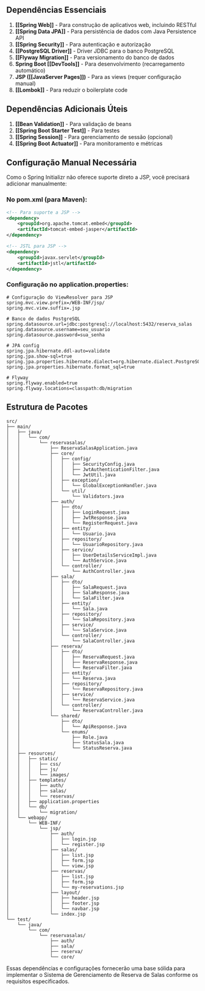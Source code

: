 ## Dependências Essenciais

1. **[[Spring Web]]** - Para construção de aplicativos web, incluindo RESTful
2. **[[Spring Data JPA]]** - Para persistência de dados com Java Persistence API
3. **[[Spring Security]]** - Para autenticação e autorização
4. **[[PostgreSQL Driver]]** - Driver JDBC para o banco PostgreSQL
5. **[[Flyway Migration]]** - Para versionamento do banco de dados
6. **Spring Boot [[DevTools]]** - Para desenvolvimento (recarregamento automático)
7. **JSP ([[JavaServer Pages]])** - Para as views (requer configuração manual)
8. **[[Lombok]]** - Para reduzir o boilerplate code

## Dependências Adicionais Úteis

1. **[[Bean Validation]]** - Para validação de beans
2. **[[Spring Boot Starter Test]]** - Para testes
3. **[[Spring Session]]** - Para gerenciamento de sessão (opcional)
4. **[[Spring Boot Actuator]]** - Para monitoramento e métricas

## Configuração Manual Necessária

Como o Spring Initializr não oferece suporte direto a JSP, você precisará adicionar manualmente:

### No pom.xml (para Maven):

```xml
<!-- Para suporte a JSP -->
<dependency>
    <groupId>org.apache.tomcat.embed</groupId>
    <artifactId>tomcat-embed-jasper</artifactId>
</dependency>

<!-- JSTL para JSP -->
<dependency>
    <groupId>javax.servlet</groupId>
    <artifactId>jstl</artifactId>
</dependency>
```

### Configuração no application.properties:

```properties
# Configuração do ViewResolver para JSP
spring.mvc.view.prefix=/WEB-INF/jsp/
spring.mvc.view.suffix=.jsp

# Banco de dados PostgreSQL
spring.datasource.url=jdbc:postgresql://localhost:5432/reserva_salas
spring.datasource.username=seu_usuario
spring.datasource.password=sua_senha

# JPA config
spring.jpa.hibernate.ddl-auto=validate
spring.jpa.show-sql=true
spring.jpa.properties.hibernate.dialect=org.hibernate.dialect.PostgreSQLDialect
spring.jpa.properties.hibernate.format_sql=true

# Flyway
spring.flyway.enabled=true
spring.flyway.locations=classpath:db/migration
```

## Estrutura de Pacotes

```
src/
├── main/
│   ├── java/
│   │   └── com/
│   │       └── reservasalas/
│   │           ├── ReservaSalasApplication.java
│   │           ├── core/
│   │           │   ├── config/
│   │           │   │   ├── SecurityConfig.java
│   │           │   │   ├── JwtAuthenticationFilter.java
│   │           │   │   └── JwtUtil.java
│   │           │   ├── exception/
│   │           │   │   └── GlobalExceptionHandler.java
│   │           │   └── util/
│   │           │       └── Validators.java
│   │           ├── auth/
│   │           │   ├── dto/
│   │           │   │   ├── LoginRequest.java
│   │           │   │   ├── JwtResponse.java
│   │           │   │   └── RegisterRequest.java
│   │           │   ├── entity/
│   │           │   │   └── Usuario.java
│   │           │   ├── repository/
│   │           │   │   └── UsuarioRepository.java
│   │           │   ├── service/
│   │           │   │   ├── UserDetailsServiceImpl.java
│   │           │   │   └── AuthService.java
│   │           │   └── controller/
│   │           │       └── AuthController.java
│   │           ├── sala/
│   │           │   ├── dto/
│   │           │   │   ├── SalaRequest.java
│   │           │   │   ├── SalaResponse.java
│   │           │   │   └── SalaFilter.java
│   │           │   ├── entity/
│   │           │   │   └── Sala.java
│   │           │   ├── repository/
│   │           │   │   └── SalaRepository.java
│   │           │   ├── service/
│   │           │   │   └── SalaService.java
│   │           │   └── controller/
│   │           │       └── SalaController.java
│   │           ├── reserva/
│   │           │   ├── dto/
│   │           │   │   ├── ReservaRequest.java
│   │           │   │   ├── ReservaResponse.java
│   │           │   │   └── ReservaFilter.java
│   │           │   ├── entity/
│   │           │   │   └── Reserva.java
│   │           │   ├── repository/
│   │           │   │   └── ReservaRepository.java
│   │           │   ├── service/
│   │           │   │   └── ReservaService.java
│   │           │   └── controller/
│   │           │       └── ReservaController.java
│   │           └── shared/
│   │               ├── dto/
│   │               │   └── ApiResponse.java
│   │               └── enums/
│   │                   ├── Role.java
│   │                   ├── StatusSala.java
│   │                   └── StatusReserva.java
│   ├── resources/
│   │   ├── static/
│   │   │   ├── css/
│   │   │   ├── js/
│   │   │   └── images/
│   │   ├── templates/
│   │   │   ├── auth/
│   │   │   ├── salas/
│   │   │   └── reservas/
│   │   ├── application.properties
│   │   └── db/
│   │       └── migration/
│   └── webapp/
│       └── WEB-INF/
│           └── jsp/
│               ├── auth/
│               │   ├── login.jsp
│               │   └── register.jsp
│               ├── salas/
│               │   ├── list.jsp
│               │   ├── form.jsp
│               │   └── view.jsp
│               ├── reservas/
│               │   ├── list.jsp
│               │   ├── form.jsp
│               │   └── my-reservations.jsp
│               ├── layout/
│               │   ├── header.jsp
│               │   ├── footer.jsp
│               │   └── navbar.jsp
│               └── index.jsp
└── test/
    └── java/
        └── com/
            └── reservasalas/
                ├── auth/
                ├── sala/
                ├── reserva/
                └── core/
```

Essas dependências e configurações fornecerão uma base sólida para implementar o Sistema de Gerenciamento de Reserva de Salas conforme os requisitos especificados.
